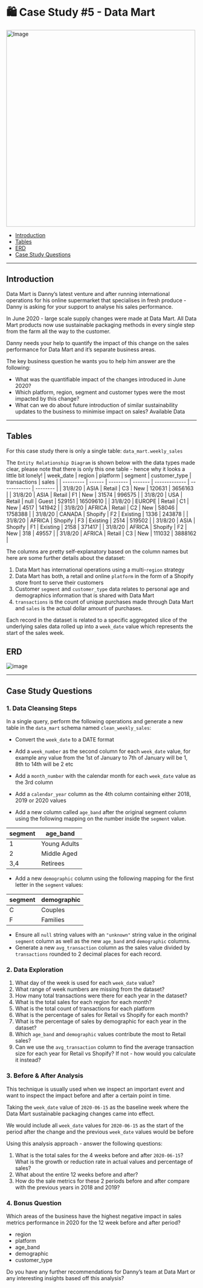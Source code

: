# 🛍️ Case Study #5 - Data Mart
<img src="https://8weeksqlchallenge.com/images/case-study-designs/5.png" alt="Image" width="500" height="520">

- [Introduction](#Introduction)
- [Tables](#tables)
- [ERD](#ERD)
- [Case Study Questions](#Case-Study-Questions)
***
## Introduction
Data Mart is Danny’s latest venture and after running international operations for his online supermarket that specialises in fresh produce - Danny is asking for your support to analyse his sales performance.

In June 2020 - large scale supply changes were made at Data Mart. All Data Mart products now use sustainable packaging methods in every single step from the farm all the way to the customer.

Danny needs your help to quantify the impact of this change on the sales performance for Data Mart and it’s separate business areas.

The key business question he wants you to help him answer are the following:

- What was the quantifiable impact of the changes introduced in June 2020?
- Which platform, region, segment and customer types were the most impacted by this change?
- What can we do about future introduction of similar sustainability updates to the business to minimise impact on sales?
Available Data
***
## Tables
For this case study there is only a single table: `data_mart.weekly_sales`

The `Entity Relationship Diagram` is shown below with the data types made clear, please note that there is only this one table - hence why it looks a little bit lonely!
| week_date | region | platform | segment | customer_type | transactions | sales    |
| --------- | ------ | -------- | ------- | ------------- | ------------ | -------- |
| 31/8/20   | ASIA   | Retail   | C3      | New           | 120631       | 3656163  |
| 31/8/20   | ASIA   | Retail   | F1      | New           | 31574        | 996575   |
| 31/8/20   | USA    | Retail   | null    | Guest         | 529151       | 16509610 |
| 31/8/20   | EUROPE | Retail   | C1      | New           | 4517         | 141942   |
| 31/8/20   | AFRICA | Retail   | C2      | New           | 58046        | 1758388  |
| 31/8/20   | CANADA | Shopify  | F2      | Existing      | 1336         | 243878   |
| 31/8/20   | AFRICA | Shopify  | F3      | Existing      | 2514         | 519502   |
| 31/8/20   | ASIA   | Shopify  | F1      | Existing      | 2158         | 371417   |
| 31/8/20   | AFRICA | Shopify  | F2      | New           | 318          | 49557    |
| 31/8/20   | AFRICA | Retail   | C3      | New           | 111032       | 3888162  |

The columns are pretty self-explanatory based on the column names but here are some further details about the dataset:

1. Data Mart has international operations using a multi-`region` strategy
2. Data Mart has both, a retail and online `platform` in the form of a Shopify store front to serve their customers
3. Customer `segment` and `customer_type` data relates to personal age and demographics information that is shared with Data Mart
4. `transactions` is the count of unique purchases made through Data Mart and `sales` is the actual dollar amount of purchases.

Each record in the dataset is related to a specific aggregated slice of the underlying sales data rolled up into a `week_date` value which represents the start of the sales week.
## ERD
![image](https://8weeksqlchallenge.com/images/case-study-5-erd.png)
***
## Case Study Questions
### 1. Data Cleansing Steps
In a single query, perform the following operations and generate a new table in the `data_mart` schema named `clean_weekly_sales`:

- Convert the `week_date` to a DATE format

- Add a `week_number` as the second column for each `week_date` value, for example any value from the 1st of January to 7th of January will be 1, 8th to 14th will be 2 etc

- Add a `month_number` with the calendar month for each `week_date` value as the 3rd column

- Add a `calendar_year` column as the 4th column containing either 2018, 2019 or 2020 values

- Add a new column called `age_band` after the original segment column using the following mapping on the number inside the `segment` value.

|segment|age_band|
|--|--|
|1|Young Adults|
|2|Middle Aged|
|3,4|Retirees|
- Add a new `demographic` column using the following mapping for the first letter in the `segment` values:

|segment|demographic|
|--|--|
|C|Couples|
|F|Families|
- Ensure all `null` string values with an `"unknown"` string value in the original `segment` column as well as the new `age_band` and `demographic` columns.
- Generate a new `avg_transaction` column as the sales value divided by `transactions` rounded to 2 decimal places for each record.
### 2. Data Exploration
1. What day of the week is used for each `week_date` value?
2. What range of week numbers are missing from the dataset?
3. How many total transactions were there for each year in the dataset?
4. What is the total sales for each region for each month?
5. What is the total count of transactions for each platform
6. What is the percentage of sales for Retail vs Shopify for each month?
7. What is the percentage of sales by demographic for each year in the dataset?
8. Which `age_band` and `demographic` values contribute the most to Retail sales?
9. Can we use the `avg_transaction` column to find the average transaction size for each year for Retail vs Shopify? If not - how would you calculate it instead?
### 3. Before & After Analysis
This technique is usually used when we inspect an important event and want to inspect the impact before and after a certain point in time.

Taking the `week_date` value of `2020-06-15` as the baseline week where the Data Mart sustainable packaging changes came into effect.

We would include all `week_date` values for `2020-06-15` as the start of the period after the change and the previous `week_date` values would be before

Using this analysis approach - answer the following questions:
1. What is the total sales for the 4 weeks before and after `2020-06-15`? What is the growth or reduction rate in actual values and percentage of sales?
2. What about the entire 12 weeks before and after?
3. How do the sale metrics for these 2 periods before and after compare with the previous years in 2018 and 2019?
### 4. Bonus Question
Which areas of the business have the highest negative impact in sales metrics performance in 2020 for the 12 week before and after period?

- region
- platform
- age_band
- demographic
- customer_type

Do you have any further recommendations for Danny’s team at Data Mart or any interesting insights based off this analysis?